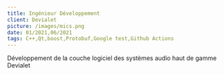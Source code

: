 ```yaml
---
title: Ingénieur Développement
client: Devialet
picture: /images/mics.png
date: 01/2021,06/2021
tags: C++,Qt,boost,Protobuf,Google test,Github Actions
---
```


Développement de la couche logiciel des systèmes audio haut de gamme Devialet
